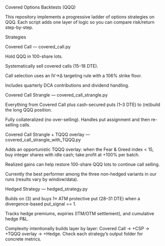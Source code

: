 Covered Options Backtests (QQQ)

This repository implements a progressive ladder of options strategies on QQQ. Each script adds one layer of logic so you can compare risk/return step-by-step.

Strategies

Covered Call — covered_call.py

Hold QQQ in 100-share lots.

Systematically sell covered calls (15–18 DTE).

Call selection uses an IV→Δ targeting rule with a 106% strike floor.

Includes quarterly DCA contributions and dividend handling.

Covered Call Strangle — covered_call_strangle.py

Everything from Covered Call plus cash-secured puts (1–3 DTE) to (re)build the long QQQ position.

Fully collateralized (no over-selling). Handles put assignment and then re-selling calls.

Covered Call Strangle + TQQQ overlay — covered_call_strangle_with_TQQQ.py

Adds an opportunistic TQQQ overlay: when the Fear & Greed index < 15, buy integer shares with idle cash; take profit at +100% per batch.

Realized gains can help restore 100-share QQQ lots to continue call selling.

Currently the best performer among the three non-hedged variants in our runs (results vary by window/data).

Hedged Strategy — hedged_strategy.py

Builds on (3) and buys 1× ATM protective put (28–31 DTE) when a divergence-based put_signal == 1.

Tracks hedge premiums, expiries (ITM/OTM settlement), and cumulative hedge P&L.

Complexity intentionally builds layer by layer: Covered Call → +CSP → +TQQQ overlay → +Hedge. Check each strategy’s output folder for concrete metrics.
